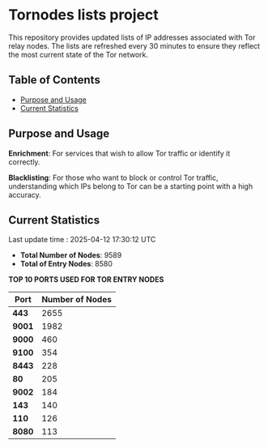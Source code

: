 # Tornodes lists project

This repository provides updated lists of IP addresses associated with Tor relay nodes. The lists are refreshed every 30 minutes to ensure they reflect the most current state of the Tor network.

## Table of Contents

- [Purpose and Usage](#purpose-and-usage)
- [Current Statistics](#current-statistics)


## Purpose and Usage

**Enrichment**: For services that wish to allow Tor traffic or identify it correctly.

**Blacklisting**: For those who want to block or control Tor traffic, understanding which IPs belong to Tor can be a starting point with a high accuracy.

## Current Statistics

Last update time : 2025-04-12 17:30:12 UTC

- **Total Number of Nodes**: 9589
- **Total of Entry Nodes**: 8580

**TOP 10 PORTS USED FOR TOR ENTRY NODES**

| **Port** | **Number of Nodes** |
|------|-----------------|
| **443**   | 2655  |
| **9001**   | 1982  |
| **9000**   | 460  |
| **9100**   | 354  |
| **8443**   | 228  |
| **80**   | 205  |
| **9002**   | 184  |
| **143**   | 140  |
| **110**   | 126  |
| **8080**   | 113  |

